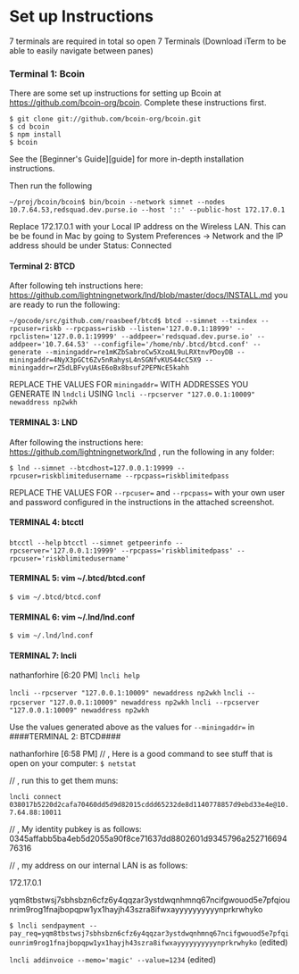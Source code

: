 # Set up Instructions

7 terminals are required in total so open 7 Terminals (Download iTerm to be able to easily navigate between panes)

### Terminal 1: Bcoin

There are some set up instructions for setting up Bcoin at https://github.com/bcoin-org/bcoin. Complete these instructions first.

```
$ git clone git://github.com/bcoin-org/bcoin.git
$ cd bcoin
$ npm install
$ bcoin
```

See the [Beginner's Guide][guide] for more in-depth installation instructions.

Then run the following

```~/proj/bcoin/bcoin$ bin/bcoin --network simnet --nodes 10.7.64.53,redsquad.dev.purse.io --host '::' --public-host 172.17.0.1```

Replace 172.17.0.1 with your Local IP address on the Wireless LAN. This can be be found in Mac by going to System Preferences -> Network and the IP address should be under Status: Connected

#### Terminal 2: BTCD ####

After following teh instructions here: https://github.com/lightningnetwork/lnd/blob/master/docs/INSTALL.md
you are ready to run the following:

```~/gocode/src/github.com/roasbeef/btcd$ btcd --simnet --txindex --rpcuser=riskb --rpcpass=riskb --listen='127.0.0.1:18999' --rpclisten='127.0.0.1:19999' --addpeer='redsquad.dev.purse.io' --addpeer='10.7.64.53' --configfile='/home/nb/.btcd/btcd.conf' --generate --miningaddr=re1mKZbSabroCw5XzoAL9uLRXtnvPDoyDB --miningaddr=4NyX3pGCt6Zv5nRahysL4nSGNfvKUS44cC5X9 --miningaddr=rZ5dLBFvyUAsE6oBx8bsuf2PEPNcE5kahh```

REPLACE THE VALUES FOR `miningaddr=` WITH ADDRESSES YOU GENERATE IN `lndcli` USING `lncli --rpcserver "127.0.0.1:10009" newaddress np2wkh`

#### TERMINAL 3: LND ####

After following the instructions here: https://github.com/lightningnetwork/lnd , run the following in any folder:

```$ lnd --simnet --btcdhost=127.0.0.1:19999 --rpcuser=riskblimitedusername --rpcpass=riskblimitedpass```

REPLACE THE VALUES FOR `--rpcuser=` and `--rpcpass=` with your own user and password configured in the instructions in the attached screenshot.

#### TERMINAL 4: btcctl ####

```btcctl --help```
```btcctl --simnet getpeerinfo --rpcserver='127.0.0.1:19999' --rpcpass='riskblimitedpass' --rpcuser='riskblimitedusername'```

#### TERMINAL 5: vim ~/.btcd/btcd.conf ####

```$ vim ~/.btcd/btcd.conf```

#### TERMINAL 6: vim ~/.lnd/lnd.conf ####

```$ vim ~/.lnd/lnd.conf```

#### TERMINAL 7: lncli ####

nathanforhire [6:20 PM] 
```lncli help```


 ```lncli --rpcserver "127.0.0.1:10009" newaddress np2wkh```
```lncli --rpcserver "127.0.0.1:10009" newaddress np2wkh```
```lncli --rpcserver "127.0.0.1:10009" newaddress np2wkh```

  
Use the values generated above as the values for `--miningaddr=` in ####TERMINAL 2: BTCD####

nathanforhire [6:58 PM] 
// , Here is a good command to see stuff that is open on your computer: `$ netstat`


// , run this to get them muns:

```lncli connect 038017b5220d2cafa70460dd5d9d82015cddd65232de8d1140778857d9ebd33e4e@10.7.64.88:10011```

// , My identity pubkey is as follows: 0345affabb5ba4eb5d2055a90f8ce71637dd8802601d9345796a25271669476316

// , my address on our internal LAN is as follows:

172.17.0.1

yqm8tbstwsj7sbhsbzn6cfz6y4qqzar3ystdwqnhmnq67ncifgwouod5e7pfqiounrim9rog1fnajbopqpw1yx1hayjh43szra8ifwxayyyyyyyyyynprkrwhyko

`$ lncli sendpayment --pay_req=yqm8tbstwsj7sbhsbzn6cfz6y4qqzar3ystdwqnhmnq67ncifgwouod5e7pfqiounrim9rog1fnajbopqpw1yx1hayjh43szra8ifwxayyyyyyyyyynprkrwhyko` (edited)

`lncli addinvoice --memo='magic' --value=1234` (edited)

